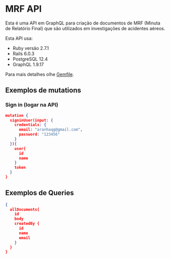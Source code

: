 # MRF API

Esta é uma API em GraphQL para criação de documentos de MRF (Minuta de Relatório Final) que são utilizados em investigações de acidentes aéreos.

Esta API usa:

* Ruby versão 2.7.1
* Rails 6.0.3
* PostgreSQL 12.4
* GraphQL 1.9.17

Para mais detalhes olhe [Gemfile](Gemfile).

## Exemplos de mutations 
### Sign in (logar na API)
```json
mutation {
  signinUser(input: {
    credentials: {
      email: "aranhaqg@gmail.com",
      password: "123456"
    }
  }){
    user{
      id
      name
    }
    token
  }
}
```

## Exemplos de Queries
```json
{
  allDocuments{
    id
    body
    createdBy {
      id
      name
      email
    }
  }
}

```





